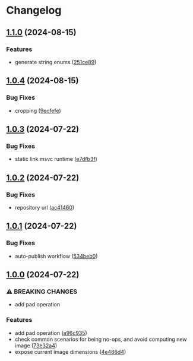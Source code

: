# Changelog

## [1.1.0](https://github.com/Julusian/node-image-rs/compare/v1.0.4...v1.1.0) (2024-08-15)


### Features

* generate string enums ([251ce89](https://github.com/Julusian/node-image-rs/commit/251ce89df807e971074b1355a8c61f8796be056a))

## [1.0.4](https://github.com/Julusian/node-image-rs/compare/v1.0.3...v1.0.4) (2024-08-15)


### Bug Fixes

* cropping ([9ecfefe](https://github.com/Julusian/node-image-rs/commit/9ecfefe56a0619b00c1caca255f295e2109f580f))

## [1.0.3](https://github.com/Julusian/node-image-rs/compare/v1.0.2...v1.0.3) (2024-07-22)


### Bug Fixes

* static link msvc runtime ([e7dfb3f](https://github.com/Julusian/node-image-rs/commit/e7dfb3fa77e190b7fa1242fd2e6cce38e0a59fc5))

## [1.0.2](https://github.com/Julusian/node-image-rs/compare/v1.0.1...v1.0.2) (2024-07-22)


### Bug Fixes

* repository url ([ac41460](https://github.com/Julusian/node-image-rs/commit/ac41460ad7a0da61ab24427929d8c590c904a4e8))

## [1.0.1](https://github.com/Julusian/node-image-rs/compare/v1.0.0...v1.0.1) (2024-07-22)


### Bug Fixes

* auto-publish workflow ([534beb0](https://github.com/Julusian/node-image-rs/commit/534beb06eeda75f1ed3a05f4b7a878e5adf850fd))

## [1.0.0](https://github.com/Julusian/node-image-rs/compare/v0.4.0...v1.0.0) (2024-07-22)


### ⚠ BREAKING CHANGES

* add pad operation

### Features

* add pad operation ([a96c935](https://github.com/Julusian/node-image-rs/commit/a96c9352fb6dcf775f3ed66b7175454e295b6be4))
* check common scenarios for being no-ops, and avoid computing new image ([73e32a4](https://github.com/Julusian/node-image-rs/commit/73e32a4bc6d04bc47d2816aa4b96ef17a2f4e922))
* expose current image dimensions ([4e486d4](https://github.com/Julusian/node-image-rs/commit/4e486d412539eb960e58b3c08350977e14248a81))
